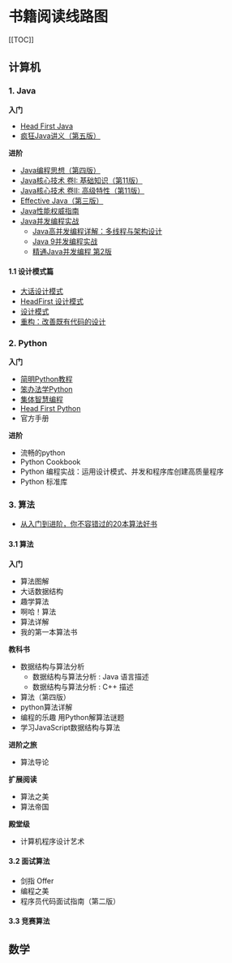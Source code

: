 # 书籍阅读线路图

[[TOC]]

## 计算机

### 1. Java

**入门**

- [Head First Java](http://product.dangdang.com/9265169.html)
- [疯狂Java讲义（第五版）](http://product.dangdang.com/27858952.html)

**进阶**

- [Java编程思想（第四版）](http://product.dangdang.com/9317290.html)
- [Java核心技术 卷I: 基础知识（第11版）](http://product.dangdang.com/28487152.html)
- [Java核心技术 卷II: 高级特性（第11版）](http://product.dangdang.com/28505257.html)
- [Effective Java（第三版）](http://product.dangdang.com/26437835.html)
- [Java性能权威指南](http://product.dangdang.com/23928873.html)
- [Java并发编程实战](http://product.dangdang.com/22606835.html)
  - [Java高并发编程详解：多线程与架构设计](http://product.dangdang.com/25280883.html)
  - [Java 9并发编程实战](http://product.dangdang.com/27914508.html)
  - [精通Java并发编程 第2版](http://product.dangdang.com/25352763.html)

#### 1.1 设计模式篇

- [大话设计模式](http://product.dangdang.com/20079096.html)
- [HeadFirst 设计模式](http://product.dangdang.com/20021171.html)
- [设计模式](http://product.dangdang.com/27875838.html)
- [重构：改善既有代码的设计](http://product.dangdang.com/23734636.html)

### 2. Python

**入门**

- [简明Python教程](https://bop.mol.uno/)
- [笨办法学Python](http://product.dangdang.com/1517349603.html)
- [集体智慧编程](http://product.dangdang.com/23664260.html)
- [Head First Python](http://product.dangdang.com/25216230.html)
- 官方手册

**进阶**

- 流畅的python
- Python Cookbook
- Python 编程实战：运用设计模式、并发和程序库创建高质量程序
- Python 标准库

### 3. 算法

- [从入门到进阶，你不容错过的20本算法好书](https://zhuanlan.zhihu.com/p/93437300)

#### 3.1 算法

**入门**

- 算法图解
- 大话数据结构
- 趣学算法
- 啊哈！算法
- 算法详解
- 我的第一本算法书

**教科书**

- 数据结构与算法分析
  - 数据结构与算法分析 : Java 语言描述
  - 数据结构与算法分析 : C++ 描述
- 算法（第四版）
- python算法详解
- 编程的乐趣 用Python解算法谜题
- 学习JavaScript数据结构与算法

**进阶之旅**

- 算法导论

**扩展阅读**

- 算法之美
- 算法帝国

**殿堂级**

- 计算机程序设计艺术

#### 3.2 面试算法

- 剑指 Offer
- 编程之美
- 程序员代码面试指南（第二版）

#### 3.3 竞赛算法


## 数学

